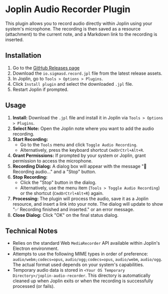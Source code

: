 # Joplin Audio Recorder Plugin

This plugin allows you to record audio directly within Joplin using your system's microphone. The recording is then saved as a resource (attachment) to the current note, and a Markdown link to the recording is inserted.

## Installation

1.  Go to the [GitHub Releases page](https://github.com/sigmasd/joplin-record-plugin/releases)
2.  Download the `io.sigmasd.record.jpl` file from the latest release assets.
3.  In Joplin, go to `Tools > Options > Plugins`.
4.  Click `Install plugin` and select the downloaded `.jpl` file.
5.  Restart Joplin if prompted.

## Usage

1.  **Install:** Download the `.jpl` file and install it in Joplin via `Tools > Options > Plugins`.
2.  **Select Note:** Open the Joplin note where you want to add the audio recording.
3.  **Start Recording:**
    *   Go to the `Tools` menu and click `Toggle Audio Recording`.
    *   Alternatively, press the keyboard shortcut `CmdOrCtrl+Alt+R`.
4.  **Grant Permissions:** If prompted by your system or Joplin, grant permission to access the microphone.
5.  **Recording Dialog:** A dialog box will appear with the message "🔴 Recording audio..." and a "Stop" button.
6.  **Stop Recording:**
    *   Click the "Stop" button in the dialog.
    *   Alternatively, use the menu item (`Tools > Toggle Audio Recording`) or the shortcut (`CmdOrCtrl+Alt+R`) again.
7.  **Processing:** The plugin will process the audio, save it as a Joplin resource, and insert a link into your note. The dialog will update to show "✅ Recording finished and inserted." or an error message.
8.  **Close Dialog:** Click "OK" on the final status dialog.

## Technical Notes

*   Relies on the standard Web `MediaRecorder` API available within Joplin's Electron environment.
*   Attempts to use the following MIME types in order of preference: `audio/webm;codecs=opus`, `audio/ogg;codecs=opus`, `audio/webm`, `audio/ogg`. The actual format used depends on your system's capabilities.
*   Temporary audio data is stored in `<Your OS Temporary Directory>/joplin-audio-recorder`. This directory is automatically cleaned up when Joplin exits or when the recording is successfully processed (or fails).
